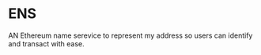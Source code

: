 # ENS
AN Ethereum name serevice to represent my address so users can identify and transact with ease.
